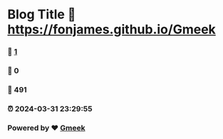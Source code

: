 # Blog Title :link: https://fonjames.github.io/Gmeek 
### :page_facing_up: [1](https://fonjames.github.io/Gmeek/tag.html) 
### :speech_balloon: 0 
### :hibiscus: 491 
### :alarm_clock: 2024-03-31 23:29:55 
### Powered by :heart: [Gmeek](https://github.com/Meekdai/Gmeek)
